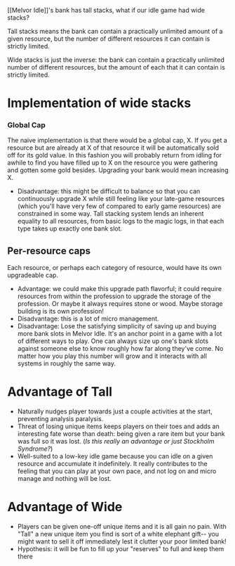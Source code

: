 [[Melvor Idle]]'s bank has tall stacks, what if our idle game had wide stacks?

Tall stacks means the bank can contain a practically unlimited amount of a given resource, but the number of different resources it can contain is strictly limited.

Wide stacks is just the inverse: the bank can contain a practically unlimited number of different resources, but the amount of each that it can contain is strictly limited.

# Implementation of wide stacks
### Global Cap
The naive implementation is that there would be a global cap, X. If you get a resource but are already at X of that resource it will be automatically sold off for its gold value. In this fashion you will probably return from idling for awhile to find you have filled up to X on the resource you were gathering and gotten some gold besides. Upgrading your bank would mean increasing X.
* Disadvantage: this might be difficult to balance so that you can continuously upgrade X while still feeling like your late-game resources (which you'll have very few of compared to early game resources) are constrained in some way. Tall stacking system lends an inherent equality to all resources, from basic logs to the magic logs, in that each type takes up exactly one bank slot.
## Per-resource caps
Each resource, or perhaps each category of resource, would have its own upgradeable cap. 
* Advantage: we could make this upgrade path flavorful; it could require resources from within the profession to upgrade the storage of the profession. Or maybe it always requires stone or wood. Maybe storage building is its own profession!
* Disadvantage: this is a lot of micro management.
* Disadvantage: Lose the satisfying simplicity of saving up and buying more bank slots in Melvor Idle. It's an anchor point in a game with a lot of different ways to play. One can always size up one's bank slots against someone else to know roughly how far along they've come. No matter how you play this number will grow and it interacts with all systems in roughly  the same way.

# Advantage of Tall
* Naturally nudges player towards just a couple activities at the start, preventing analysis paralysis.
* Threat of losing unique items keeps players on their toes and adds an interesting fate worse than death: being given a rare item but your bank was full so it was lost. (*Is this really an advantage or just Stockholm Syndrome?*)
* Well-suited to a low-key idle game because you can idle on a given resource and accumulate it indefinitely. It really contributes to the feeling that you can play at your own pace, and not log on and micro manage and nothing will be lost.

# Advantage of Wide
* Players can be given one-off unique items and it is all gain no pain. With "Tall" a new unique item you find is sort of a white elephant gift-- you might want to sell it off immediately lest it clutter your poor limited bank!
* Hypothesis: it will be fun to fill up your "reserves" to full and keep them there
